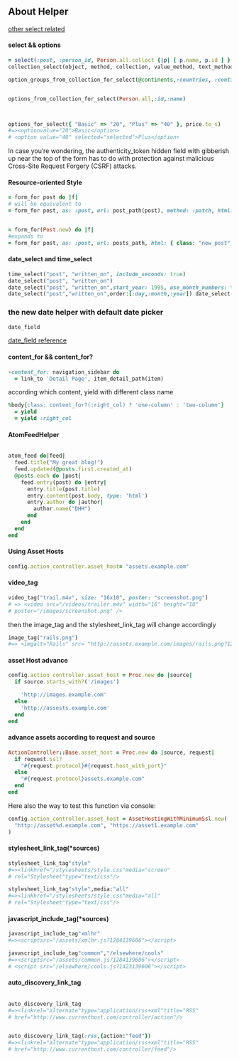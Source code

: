 ## About Helper



[other select related]()



#### select && options

```ruby
= select(:post, :person_id, Person.all.collect {|p| [ p.name, p.id ] }, { include_blank: true })
collection_select(object, method, collection, value_method, text_method, options = {}, html_options = {})

option_groups_from_collection_for_select(@continents,:countries, :continent_name, :country_id, :country_name, @selected_country.id)


options_from_collection_for_select(Person.all,:id,:name)



options_for_select({ "Basic" => "20", "Plus" => "40" }, price.to_s) 
#=><optionvalue="20">Basic</option>
# <option value="40" selected="selected">Plus</option>
```




In case you’re wondering, the authenticity_token hidden field with gibberish up near the top of the form has to do with protection against malicious Cross-Site Request Forgery (CSRF) attacks.


#### Resource-oriented Style

```ruby
= form_for post do |f|
# will be equivalent to
= form_for post, as: :post, url: post_path(post), method: :patch, html: { class: "edit_post", id: "edit_post_45" } do |f|


= form_for(Post.new) do |f|
#expands to
= form_for post, as: :post, url: posts_path, html: { class: "new_post", id: "new_post" } do |f|

```




#### date_select and time_select


```ruby
time_select("post", "written_on", include_seconds: true)
date_select("post", "written_on")
date_select("post", "written_on",start_year: 1995, use_month_numbers: true, discard_day: true, include_blank: true)
date_select("post","written_on",order:[:day,:month,:year]) date_select("user", "birthday", order: [:month, :day])

```

### the new date helper with default date picker

```ruby
date_field
```

[date_field reference](http://guides.rubyonrails.org/form_helpers.html)




#### content_for && content_for?

```ruby
-content_for: navigation_sidebar do
  = link_to 'Detail Page', item_detail_path(item)
```


according which content, yield with different class name

```ruby
%body{class: content_for?(:right_col) ? 'one-column' : 'two-column'} 
  = yield
  = yield :right_col
```

#### AtomFeedHelper

```ruby

atom_feed do|feed|
  feed.title("My great blog!") 
  feed.updated(@posts.first.created_at)
  @posts.each do |post| 
    feed.entry(post) do |entry|
      entry.title(post.title)
      entry.content(post.body, type: 'html')
      entry.author do |author|
        author.name("DHH")
      end 
    end
  end 
end

```

#### Using Asset Hosts

```ruby
config.action_controller.asset_host= "assets.example.com"
```

#### video_tag

```ruby
video_tag("trail.m4v", size: "16x10", poster: "screenshot.png")
# => <video src="/videos/trailer.m4v" width="16" height="10"
# poster="/images/screenshot.png" />
```

then the image_tag and the stylesheet_link_tag will change accordingly

```ruby
image_tag("rails.png")
#=> <imgalt="Rails" src= "http://assets.example.com/images/rails.png?1230601161"/>
```

#### asset Host advance

```ruby
config.action_controller.asset_host = Proc.new do |source|
  if source.starts_with?('/images')

    'http://images.example.com'
  else
    'http://assests.example.com'
  end
end
```

#### advance assets according to request and source

```ruby
ActionController::Base.asset_host = Proc.new do |source, request|
  if request.ssl?
    "#{request.protocol}#{request.host_with_port}"
  else
    "#{request.protocol}assets.example.com"
  end
end

```

Here also the way to test this function via console:

```ruby
config.action_controller.asset_host = AssetHostingWithMinimumSsl.new(
  "http://asset%d.example.com", "https://asset1.example.com"
)
```


#### stylesheet_link_tag(*sources)

```ruby
stylesheet_link_tag"style"
#=><linkhref="/stylesheets/style.css"media="screen"
# rel="Stylesheet"type="text/css"/>

stylesheet_link_tag"style",media:"all"
#=><linkhref="/stylesheets/style.css"media="all"
# rel="Stylesheet"type="text/css"/>

```


#### javascript_include_tag(*sources)

```ruby
javascript_include_tag"xmlhr"
#=><scriptsrc="/assets/xmlhr.js?1284139606"></script>

javascript_include_tag"common","/elsewhere/cools"
#=><scriptsrc="/assets/common.js?1284139606"></script>
# <script src="/elsewhere/cools.js?1423139606"></script>
```
#### auto_discovery_link_tag

```ruby

auto_discovery_link_tag
#=><linkrel="alternate"type="application/rss+xml"title="RSS"
# href="http://www.currenthost.com/controller/action"/>


auto_discovery_link_tag(:rss,{action:"feed"})
#=><linkrel="alternate"type="application/rss+xml"title="RSS"
# href="http://www.currenthost.com/controller/feed"/>
```
